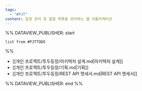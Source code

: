 ```yaml
---
tags:
  - "#PJT"
content: 일정 관리 및 할일 목록을 관리하는 웹 어플리케이션
---
```




%% DATAVIEW_PUBLISHER: start
```dataview
list from #PJTTODO
```
%%

- [[개인 프로젝트/투두등장/아키텍처 설계.md|아키텍처 설계]]
- [[개인 프로젝트/투두등장/기획.md|기획]]
- [[개인 프로젝트/투두등장/REST API 명세서.md|REST API 명세서]]

%% DATAVIEW_PUBLISHER: end %%


